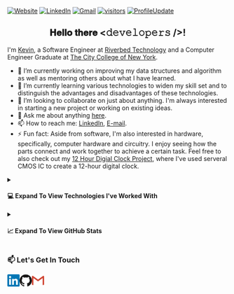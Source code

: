[![Website](https://img.shields.io/badge/Website-ChibiKev.github.io-informational?style=flat&color=black&logo=GitHub&logoColor=white)](https://ChibiKev.github.io) 
[![LinkedIn](https://img.shields.io/badge/-kevinchen07cd-0072b1?style=flat&logo=Linkedin&logoColor=white)](https://www.linkedin.com/in/kevinchen07cd/) 
[![Gmail](https://img.shields.io/badge/-kevinchen.07cd@gmail.com-c14438?style=flat&logo=Gmail&logoColor=white)](mailto:kevinchen.07cd@gmail.com) 
[![visitors](https://badges.pufler.dev/visits/ChibiKev/ChibiKev?logo=GitHub&label=visits&color=success&logoColor=white&style=flat)](https://github.com/ChibiKev) 
[![ProfileUpdate](https://img.shields.io/github/last-commit/ChibiKev/ChibiKev?label=profile%20updated&style=flat)](https://github.com/ChibiKev)
<div align="center">
  <h2>
    𝐇𝐞𝐥𝐥𝐨 𝐭𝐡𝐞𝐫𝐞 <𝚍𝚎𝚟𝚎𝚕𝚘𝚙𝚎𝚛𝚜 />!
  </h2>
</div>

<!--
**ChibiKev/ChibiKev** is a ✨ _special_ ✨ repository because its `README.md` (this file) appears on your GitHub profile.

Here are some ideas to get you started:

- 🔭 I’m currently working on ...
- 🌱 I’m currently learning ...
- 👯 I’m looking to collaborate on ...
- 🤔 I’m looking for help with ...
- 💬 Ask me about ...
- 📫 How to reach me: ...
- 😄 Pronouns: ...
- ⚡ Fun fact: ...
-->

I'm [Kevin](https://www.linkedin.com/in/kevinchen07cd/), a Software Engineer at [Riverbed Technology](https://www.riverbed.com/) and a Computer Engineer Graduate at [The City College of New York](https://www.ccny.cuny.edu/).
- 🔭 I’m currently working on improving my data structures and algorithm as well as mentoring others about what I have learned.
- 🌱 I’m currently learning various technologies to widen my skill set and to distinguish the advantages and disadvantages of these technologies.
- 👯 I’m looking to collaborate on just about anything. I'm always interested in starting a new project or working on existing ideas.
- 💬 Ask me about anything [here](https://github.com/ChibiKev/ChibiKev/issues).
- 📫 How to reach me: [LinkedIn](https://www.linkedin.com/in/kevinchen07cd/), [E-mail](mailto:kevinchen.07cd@gmail.com).
- ⚡ Fun fact: Aside from software, I'm also interested in hardware, specifically, computer hardware and circuitry. I enjoy seeing how the parts connect and work together to achieve a certain task. Feel free to also check out my [12 Hour Digial Clock Project](https://chibikev.github.io/Projects/Digital-Clock.html), where I've used serveral CMOS IC to create a 12-hour digital clock.

<details>
  <summary><h4> 💻 Expand To View Technologies I've Worked With </h4></summary>
  <b>Programming Languages and Technologies</b><br/>
  <img src="https://img.shields.io/badge/JavaScript-323330?style=for-the-badge&logo=javascript&logoColor=F7DF1E"/>
  <img src="https://img.shields.io/badge/Python-FFD43B?style=for-the-badge&logo=python&logoColor=blue"/>
  <img src="https://img.shields.io/badge/HTML5-E34F26?style=for-the-badge&logo=html5&logoColor=white"/>
  <img src="https://img.shields.io/badge/CSS3-1572B6?style=for-the-badge&logo=css3&logoColor=white"/>
  <img src="https://img.shields.io/badge/Java-ED8B00?style=for-the-badge&logo=java&logoColor=white"/>
  <img src="https://img.shields.io/badge/C%2B%2B-00599C?style=for-the-badge&logo=c%2B%2B&logoColor=white"/>
  <img src="https://img.shields.io/badge/C-00599C?style=for-the-badge&logo=c&logoColor=white"/>
  <br/>
  <b>Others (Frameworks and Libraries)</b><br/>
  <img src="https://img.shields.io/badge/Node.js-339933?style=for-the-badge&logo=nodedotjs&logoColor=white"/>
  <img src="https://img.shields.io/badge/React-20232A?style=for-the-badge&logo=react&logoColor=61DAFB"/>
  <img src="https://img.shields.io/badge/Electron-2B2E3A?style=for-the-badge&logo=electron&logoColor=9FEAF9"/>
  <img src="https://img.shields.io/badge/JWT-000000?style=for-the-badge&logo=JSON%20web%20tokens&logoColor=white"/>
  <br/>
  <img src="https://img.shields.io/badge/Bootstrap-563D7C?style=for-the-badge&logo=bootstrap&logoColor=white"/>
  <img src="https://img.shields.io/badge/Material%20UI-007FFF?style=for-the-badge&logo=mui&logoColor=white"/>
  <br/>
  <img src="https://img.shields.io/badge/Express.js-000000?style=for-the-badge&logo=express&logoColor=white"/>
  <img src="https://img.shields.io/badge/Flask-000000?style=for-the-badge&logo=flask&logoColor=white"/>
  <img src="https://img.shields.io/badge/Sequelize-52B0E7?style=for-the-badge&logo=Sequelize&logoColor=white"/>
  <img src="https://img.shields.io/badge/Puppeteer-40B5A4?style=for-the-badge&logo=Puppeteer&logoColor=white"/>
  <br/>
  <img src="https://img.shields.io/badge/Markdown-000000?style=for-the-badge&logo=markdown&logoColor=white"/>
  <img src="https://img.shields.io/badge/json-5E5C5C?style=for-the-badge&logo=json&logoColor=white"/>
  <br/>
  <b>Databases</b><br/>
  <img src="https://img.shields.io/badge/MySQL-005C84?style=for-the-badge&logo=mysql&logoColor=white"/>
  <img src="https://img.shields.io/badge/PostgreSQL-316192?style=for-the-badge&logo=postgresql&logoColor=white"/>
  <img src="https://img.shields.io/badge/SQLite-07405E?style=for-the-badge&logo=sqlite&logoColor=white"/>
  <img src="https://img.shields.io/badge/MongoDB-4EA94B?style=for-the-badge&logo=mongodb&logoColor=white"/>
  <br/>
  <b>Cloud</b><br/>
  <img src="https://img.shields.io/badge/Heroku-430098?style=for-the-badge&logo=heroku&logoColor=white"/>
  <img src="https://img.shields.io/badge/Amazon_AWS-FF9900?style=for-the-badge&logo=amazonaws&logoColor=white"/>
  <img src="https://img.shields.io/badge/GitHub_Actions-2088FF?style=for-the-badge&logo=github-actions&logoColor=white"/>
  <img src="https://img.shields.io/badge/Google_Cloud-4285F4?style=for-the-badge&logo=google-cloud&logoColor=white"/>
  <img src="https://img.shields.io/badge/Sonar%20cloud-F3702A?style=for-the-badge&logo=sonarcloud&logoColor=white"/>
  <img src="https://img.shields.io/badge/travis_CI-3EAAAF?style=for-the-badge&logo=travisci&logoColor=white"/>
  <br/>
  <b>Version Control</b><br/>
  <img src="https://img.shields.io/badge/GIT-E44C30?style=for-the-badge&logo=git&logoColor=white"/>
  <img src="https://img.shields.io/badge/GitHub-100000?style=for-the-badge&logo=github&logoColor=white"/>
  <img src="https://img.shields.io/badge/Bitbucket-0747a6?style=for-the-badge&logo=bitbucket&logoColor=white"/>
  <br/>
  <b>IDE</b><br/>
  <img src="https://img.shields.io/badge/Visual_Studio_Code-0078D4?style=for-the-badge&logo=visual%20studio%20code&logoColor=white"/>
  <img src="https://img.shields.io/badge/Eclipse-2C2255?style=for-the-badge&logo=eclipse&logoColor=white"/>
  <img src="https://img.shields.io/badge/sublime_text-%23575757.svg?&style=for-the-badge&logo=sublime-text&logoColor=important"/>
  <img src="https://img.shields.io/badge/Android_Studio-3DDC84?style=for-the-badge&logo=android-studio&logoColor=white"/>
  <img src="https://img.shields.io/badge/Notepad++-90E59A.svg?style=for-the-badge&logo=notepad%2B%2B&logoColor=black"/>
  <br/>
  <b>Design</b><br/>
  <img src="https://img.shields.io/badge/figma%20-%23F24E1E.svg?&style=for-the-badge&logo=figma&logoColor=white"/>
</details>
<details>
  <summary><h4> &#x1f4c8; Expand To View GitHub Stats</h4></summary>
  <b>NOTE:</b> Most Used Languages is just a GitHub metric of languages in which I have the most code on GitHub.
  <p align="center">
    <a href="https://github.com/ChibiKev">
      <img align="center" alt="github stats" src="https://github-readme-stats.vercel.app/api?username=ChibiKev&show_icons=true&include_all_commits=true&count_private=true&line_height=20&title_color=7A7ADB&icon_color=2234AE&text_color=D3D3D3&bg_color=0,000000,130F40" />
    </a>
    <a href="https://github.com/ChibiKev">
      <img align="center" alt="top languages stats" src="https://github-readme-stats.vercel.app/api/top-langs/?username=ChibiKev&layout=compact&langs_count=8&line_height=20&title_color=7A7ADB&icon_color=2234AE&text_color=D3D3D3&bg_color=0,000000,130F40" />
    </a>
  </p>
</details>

### 📫 Let's Get In Touch
<a href='https://www.linkedin.com/in/kevinchen07cd/'>
<img align="left" alt="Kevin Chen's Linkedin" width="28" src="https://raw.githubusercontent.com/ChibiKev/ChibiKev/master/icons/linkedin.svg" />
</a>

<a href='https://www.github.com/ChibiKev'>
<img align="left" alt="Kevin Chen's Github" width="28" src="https://raw.githubusercontent.com/ChibiKev/ChibiKev/master/icons/github.svg" />
</a>

<a href="mailto:kevinchen.07cd@gmail.com">
<img align="left" width="28" alt="Kevin Chen's Mail" src="https://raw.githubusercontent.com/ChibiKev/ChibiKev/master/icons/gmail.svg" />
</a>
